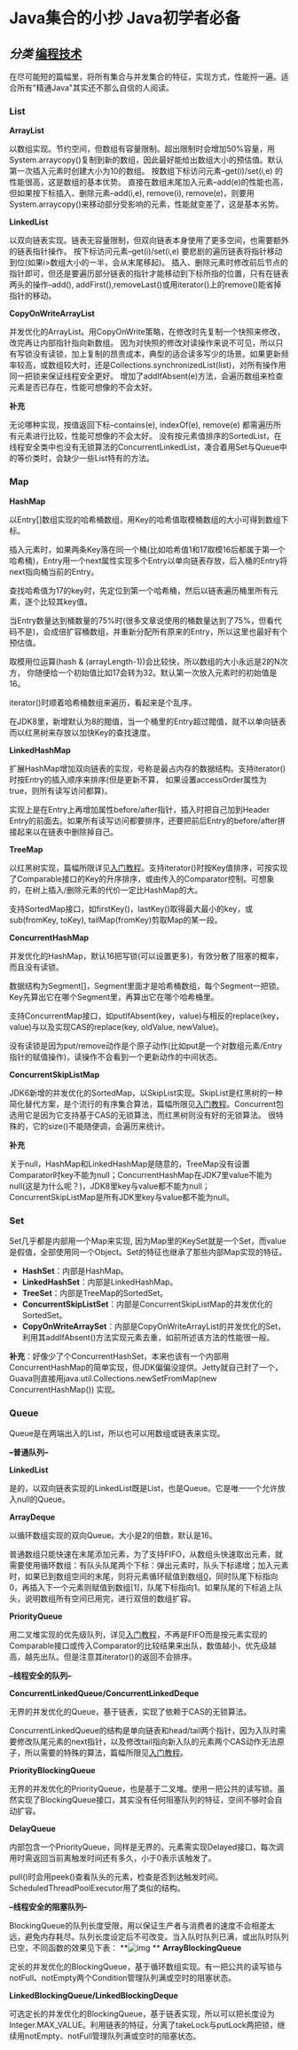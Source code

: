 # Java集合的小抄 Java初学者必备

## *分类* [编程技术](https://www.runoob.com/w3cnote_genre/code)

在尽可能短的篇幅里，将所有集合与并发集合的特征，实现方式，性能捋一遍。适合所有"精通Java"其实还不那么自信的人阅读。

### List

**ArrayList**

以数组实现。节约空间，但数组有容量限制。超出限制时会增加50%容量，用System.arraycopy()复制到新的数组，因此最好能给出数组大小的预估值。默认第一次插入元素时创建大小为10的数组。
按数组下标访问元素–get(i)/set(i,e) 的性能很高，这是数组的基本优势。
直接在数组末尾加入元素–add(e)的性能也高，但如果按下标插入、删除元素–add(i,e), remove(i), remove(e)，则要用System.arraycopy()来移动部分受影响的元素，性能就变差了，这是基本劣势。

**LinkedList**

以双向链表实现。链表无容量限制，但双向链表本身使用了更多空间，也需要额外的链表指针操作。
按下标访问元素–get(i)/set(i,e) 要悲剧的遍历链表将指针移动到位(如果i>数组大小的一半，会从末尾移起)。
插入、删除元素时修改前后节点的指针即可，但还是要遍历部分链表的指针才能移动到下标所指的位置，只有在链表两头的操作–add(), addFirst(),removeLast()或用iterator()上的remove()能省掉指针的移动。

**CopyOnWriteArrayList**

并发优化的ArrayList。用CopyOnWrite策略，在修改时先复制一个快照来修改，改完再让内部指针指向新数组。
因为对快照的修改对读操作来说不可见，所以只有写锁没有读锁，加上复制的昂贵成本，典型的适合读多写少的场景。如果更新频率较高，或数组较大时，还是Collections.synchronizedList(list)，对所有操作用同一把锁来保证线程安全更好。
增加了addIfAbsent(e)方法，会遍历数组来检查元素是否已存在，性能可想像的不会太好。

**补充**

无论哪种实现，按值返回下标–contains(e), indexOf(e), remove(e) 都需遍历所有元素进行比较，性能可想像的不会太好。
没有按元素值排序的SortedList，在线程安全类中也没有无锁算法的ConcurrentLinkedList，凑合着用Set与Queue中的等价类时，会缺少一些List特有的方法。

### Map

**HashMap**

以Entry[]数组实现的哈希桶数组，用Key的哈希值取模桶数组的大小可得到数组下标。

插入元素时，如果两条Key落在同一个桶(比如哈希值1和17取模16后都属于第一个哈希桶)，Entry用一个next属性实现多个Entry以单向链表存放，后入桶的Entry将next指向桶当前的Entry。

查找哈希值为17的key时，先定位到第一个哈希桶，然后以链表遍历桶里所有元素，逐个比较其key值。

当Entry数量达到桶数量的75%时(很多文章说使用的桶数量达到了75%，但看代码不是)，会成倍扩容桶数组，并重新分配所有原来的Entry，所以这里也最好有个预估值。

取模用位运算(hash & (arrayLength-1))会比较快，所以数组的大小永远是2的N次方， 你随便给一个初始值比如17会转为32。默认第一次放入元素时的初始值是16。

iterator()时顺着哈希桶数组来遍历，看起来是个乱序。

在JDK8里，新增默认为8的閥值，当一个桶里的Entry超过閥值，就不以单向链表而以红黑树来存放以加快Key的查找速度。

**LinkedHashMap**

扩展HashMap增加双向链表的实现，号称是最占内存的数据结构。支持iterator()时按Entry的插入顺序来排序(但是更新不算， 如果设置accessOrder属性为true，则所有读写访问都算)。

实现上是在Entry上再增加属性before/after指针，插入时把自己加到Header Entry的前面去。如果所有读写访问都要排序，还要把前后Entry的before/after拼接起来以在链表中删除掉自己。

**TreeMap**

以红黑树实现，篇幅所限详见[入门教程](https://github.com/julycoding/The-Art-Of-Programming-By-July/blob/master/ebook/zh/03.01.md)。支持iterator()时按Key值排序，可按实现了Comparable接口的Key的升序排序，或由传入的Comparator控制。可想象的，在树上插入/删除元素的代价一定比HashMap的大。

支持SortedMap接口，如firstKey()，lastKey()取得最大最小的key，或sub(fromKey, toKey), tailMap(fromKey)剪取Map的某一段。

**ConcurrentHashMap**

并发优化的HashMap，默认16把写锁(可以设置更多)，有效分散了阻塞的概率，而且没有读锁。

数据结构为Segment[]，Segment里面才是哈希桶数组，每个Segment一把锁。Key先算出它在哪个Segment里，再算出它在哪个哈希桶里。

支持ConcurrentMap接口，如putIfAbsent(key，value)与相反的replace(key，value)与以及实现CAS的replace(key, oldValue, newValue)。

没有读锁是因为put/remove动作是个原子动作(比如put是一个对数组元素/Entry 指针的赋值操作)，读操作不会看到一个更新动作的中间状态。

**ConcurrentSkipListMap**

JDK6新增的并发优化的SortedMap，以SkipList实现。SkipList是红黑树的一种简化替代方案，是个流行的有序集合算法，篇幅所限见[入门教程](http://blog.sina.com.cn/s/blog_72995dcc01017w1t.html)。Concurrent包选用它是因为它支持基于CAS的无锁算法，而红黑树则没有好的无锁算法。
很特殊的，它的size()不能随便调，会遍历来统计。

**补充**

关于null，HashMap和LinkedHashMap是随意的，TreeMap没有设置Comparator时key不能为null；ConcurrentHashMap在JDK7里value不能为null(这是为什么呢？)，JDK8里key与value都不能为null；ConcurrentSkipListMap是所有JDK里key与value都不能为null。

### Set

Set几乎都是内部用一个Map来实现, 因为Map里的KeySet就是一个Set，而value是假值，全部使用同一个Object。Set的特征也继承了那些内部Map实现的特征。

- **HashSet**：内部是HashMap。
- **LinkedHashSet**：内部是LinkedHashMap。
- **TreeSet**：内部是TreeMap的SortedSet。
- **ConcurrentSkipListSet**：内部是ConcurrentSkipListMap的并发优化的SortedSet。
- **CopyOnWriteArraySet**：内部是CopyOnWriteArrayList的并发优化的Set，利用其addIfAbsent()方法实现元素去重，如前所述该方法的性能很一般。


**补充**：好像少了个ConcurrentHashSet，本来也该有一个内部用ConcurrentHashMap的简单实现，但JDK偏偏没提供。Jetty就自己封了一个，Guava则直接用java.util.Collections.newSetFromMap(new ConcurrentHashMap()) 实现。

### Queue

Queue是在两端出入的List，所以也可以用数组或链表来实现。

**–普通队列–**

**LinkedList**

是的，以双向链表实现的LinkedList既是List，也是Queue。它是唯一一个允许放入null的Queue。

**ArrayDeque**

以循环数组实现的双向Queue。大小是2的倍数，默认是16。

普通数组只能快速在末尾添加元素，为了支持FIFO，从数组头快速取出元素，就需要使用循环数组：有队头队尾两个下标：弹出元素时，队头下标递增；加入元素时，如果已到数组空间的末尾，则将元素循环赋值到数组[0](如果此时队头下标大于0，说明队头弹出过元素，有空位)，同时队尾下标指向0，再插入下一个元素则赋值到数组[1]，队尾下标指向1。如果队尾的下标追上队头，说明数组所有空间已用完，进行双倍的数组扩容。

**PriorityQueue**

用二叉堆实现的优先级队列，详见[入门教程](http://blog.csdn.net/lcore/article/details/9100073)，不再是FIFO而是按元素实现的Comparable接口或传入Comparator的比较结果来出队，数值越小，优先级越高，越先出队。但是注意其iterator()的返回不会排序。

**–线程安全的队列–**

**ConcurrentLinkedQueue/ConcurrentLinkedDeque**

无界的并发优化的Queue，基于链表，实现了依赖于CAS的无锁算法。

ConcurrentLinkedQueue的结构是单向链表和head/tail两个指针，因为入队时需要修改队尾元素的next指针，以及修改tail指向新入队的元素两个CAS动作无法原子，所以需要的特殊的算法，篇幅所限见[入门教程](http://www.ibm.com/developerworks/cn/java/j-jtp04186/)。

**PriorityBlockingQueue**

无界的并发优化的PriorityQueue，也是基于二叉堆。使用一把公共的读写锁。虽然实现了BlockingQueue接口，其实没有任何阻塞队列的特征，空间不够时会自动扩容。

**DelayQueue**

内部包含一个PriorityQueue，同样是无界的。元素需实现Delayed接口，每次调用时需返回当前离触发时间还有多久，小于0表示该触发了。

pull()时会用peek()查看队头的元素，检查是否到达触发时间。ScheduledThreadPoolExecutor用了类似的结构。

**–线程安全的阻塞队列–**

BlockingQueue的队列长度受限，用以保证生产者与消费者的速度不会相差太远，避免内存耗尽。队列长度设定后不可改变。当入队时队列已满，或出队时队列已空，不同函数的效果见下表：
**![img](http://yun.topthink.com/Uploads/Editor/2015-07-08/559c773374e03.png)
**
**ArrayBlockingQueue**

定长的并发优化的BlockingQueue，基于循环数组实现。有一把公共的读写锁与notFull、notEmpty两个Condition管理队列满或空时的阻塞状态。

**LinkedBlockingQueue/LinkedBlockingDeque**

可选定长的并发优化的BlockingQueue，基于链表实现，所以可以把长度设为Integer.MAX_VALUE。利用链表的特征，分离了takeLock与putLock两把锁，继续用notEmpty、notFull管理队列满或空时的阻塞状态。